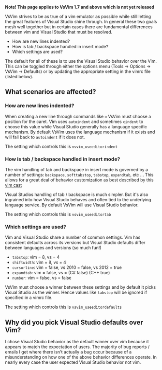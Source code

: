 **Note! This page applies to VsVim 1.7 and above which is not yet released**

VsVim strives to be as true of a vim emulator as possible while still letting the great features of Visual Studio shine through.  In general these two goals mesh well together but in certain cases there are fundamental differences between vim and Visual Studio that must be resolved.  

* How are new lines indented?
* How is tab / backspace handled in insert mode?
* Which settings are used?

The default for all of these is to use the Visual Studio behavior over the Vim.  This can be toggled through either the options menu (Tools -> Options -> VsVim -> Defaults) or by updating the appropriate setting in the vimrc file (listed below).

## What scenarios are affected? 

### How are new lines indented?
When creating a new line through commands like `o` VsVim must choose a position for the caret.  Vim uses `autoindent` and sometimes `cindent` to choose this value while Visual Studio generally has a language specific mechanism.  By default VsVim uses the language mechanism if it exists and will fall back to `autoindent` if it does not.  

The setting which controls this is `vsvim_useeditorindent`

### How is tab / backspace handled in insert mode? 
The vim handling of tab and backspace in insert mode is governed by a number of settings: `backspace`, `softtabstop`, `tabstop`, `expandtab`, etc ...  This allows for a great deal of behavior customization as best described by this [vim cast](http://vimcasts.org/episodes/tabs-and-spaces/)

Visual Studios handling of tab / backspace is much simpler.  But it's also ingrained into how Visual Studio behaves and often tied to the underlying language service.  By default VsVim will use Visual Studio behavior. 

The setting which controls this is `vsvim_useeditortab`

### Which settings are used? 
Vim and Visual Studio share a number of common settings.  Vim has consistent defaults across its versions but Visual Studio defaults differ between languages and versions (so much fun!)

- `tabstop`: vim = 8, vs = 4
- `shiftwidth`: vim = 8, vs = 4
- `cursorline`: vim = false, vs 2010 = false, vs 2012 = true
- `expandtab`: vim = false, vs = (C# false) (C++ true)
- `number`: vim = false, vs = false

VsVim must choose a winner between these settings and by default it picks Visual Studio as the winner.  Hence values like `tabstop` will be ignored if specified in a vimrc file.  

The setting which controls this is `vsvim_useeditordefaults`

## Why did you pick Visual Studio defaults over Vim? 
I chose Visual Studio behavior as the default winner over vim because it appears to match the expectation of users.  The majority of bug reports / emails I get where there isn't actually a bug occur because of a misunderstanding on how one of the above behavior differences operate.  In nearly every case the user expected Visual Studio behavior not vim.  


